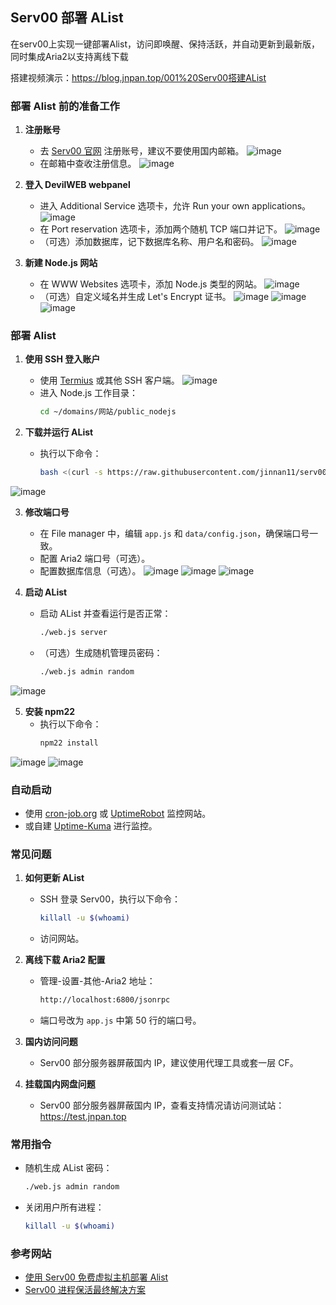 ## Serv00 部署 AList

在serv00上实现一键部署Alist，访问即唤醒、保持活跃，并自动更新到最新版，同时集成Aria2以支持离线下载

搭建视频演示：https://blog.jnpan.top/001%20Serv00搭建AList

### 部署 Alist 前的准备工作

1. **注册账号**
   - 去 [Serv00 官网](https://www.serv00.com/) 注册账号，建议不要使用国内邮箱。
 ![image](https://github.com/user-attachments/assets/dc24b285-c7e9-44a2-9588-b656725c8c5e)
   - 在邮箱中查收注册信息。
![image](https://github.com/user-attachments/assets/030819cc-075a-4db8-bfd0-1748f5ef995f)

2. **登入 DevilWEB webpanel**
   - 进入 Additional Service 选项卡，允许 Run your own applications。
![image](https://github.com/user-attachments/assets/6472ea16-6ce5-469f-a67a-4879f637cffa)
   - 在 Port reservation 选项卡，添加两个随机 TCP 端口并记下。
![image](https://github.com/user-attachments/assets/81358b39-ddc7-4936-9268-c5e974bda2cd)
   - （可选）添加数据库，记下数据库名称、用户名和密码。
![image](https://github.com/user-attachments/assets/942a5588-3bef-4d53-b85e-cfd7fcf569e6)

3. **新建 Node.js 网站**
   - 在 WWW Websites 选项卡，添加 Node.js 类型的网站。
![image](https://github.com/user-attachments/assets/8fddad90-bba6-4253-803e-824f95151469)
   - （可选）自定义域名并生成 Let's Encrypt 证书。
![image](https://github.com/user-attachments/assets/060e7fef-e303-45bd-bf15-3bab20796ffa)
![image](https://github.com/user-attachments/assets/64db4859-67af-4501-9a62-ac1ee7fa0e15)
![image](https://github.com/user-attachments/assets/2bebed09-8dd2-4c5d-939c-ad6eded6dead)

### 部署 Alist

1. **使用 SSH 登入账户**
   - 使用 [Termius](https://termius.com/) 或其他 SSH 客户端。
![image](https://github.com/user-attachments/assets/6eb1fed0-ba38-417d-baf9-eb45defb9483)
   - 进入 Node.js 工作目录：
     ```bash
     cd ~/domains/网站/public_nodejs
     ```

2. **下载并运行 AList**
   - 执行以下命令：
     ```bash
     bash <(curl -s https://raw.githubusercontent.com/jinnan11/serv00-alist/main/install_alist.sh)
     ```
![image](https://github.com/user-attachments/assets/8055b6f4-62eb-40d1-9ad1-e4458840a7e6)

3. **修改端口号**
   - 在 File manager 中，编辑 `app.js` 和 `data/config.json`，确保端口号一致。
   - 配置 Aria2 端口号（可选）。
   - 配置数据库信息（可选）。
![image](https://github.com/user-attachments/assets/add13e32-3612-4fec-8f32-2c00a4671c16)
![image](https://github.com/user-attachments/assets/3ce529cb-5880-494d-895d-b875e7256f03)
![image](https://github.com/user-attachments/assets/e736d97d-05e6-4c49-9fd7-afb8a201efe7)

4. **启动 AList**
   - 启动 AList 并查看运行是否正常：
     ```bash
     ./web.js server
     ```
   - （可选）生成随机管理员密码：
     ```bash
     ./web.js admin random
     ```
![image](https://github.com/user-attachments/assets/be741399-fcf8-4e2b-9d44-397c1927b125)

5. **安装 npm22**
   - 执行以下命令：
     ```bash
     npm22 install
     ```
![image](https://github.com/user-attachments/assets/3fecaf82-ed63-4a74-8b6c-22406cd634d3)
![image](https://github.com/user-attachments/assets/c6e5bafd-2753-4bda-95c6-28ca1083ab8e)

### 自动启动

- 使用 [cron-job.org](https://console.cron-job.org/) 或 [UptimeRobot](https://uptimerobot.com/) 监控网站。
- 或自建 [Uptime-Kuma](https://github.com/louislam/uptime-kuma) 进行监控。

### 常见问题

1. **如何更新 AList**
   - SSH 登录 Serv00，执行以下命令：
     ```bash
     killall -u $(whoami)
     ```
   - 访问网站。

2. **离线下载 Aria2 配置**
   - 管理-设置-其他-Aria2 地址：
     ```bash
     http://localhost:6800/jsonrpc
     ```
   - 端口号改为 `app.js` 中第 50 行的端口号。

3. **国内访问问题**
   - Serv00 部分服务器屏蔽国内 IP，建议使用代理工具或套一层 CF。

4. **挂载国内网盘问题**
   - Serv00 部分服务器屏蔽国内 IP，查看支持情况请访问测试站：https://test.jnpan.top

### 常用指令

- 随机生成 AList 密码：
  ```bash
  ./web.js admin random
  ```
- 关闭用户所有进程：
  ```bash
  killall -u $(whoami)
  ```

### 参考网站

- [使用 Serv00 免费虚拟主机部署 Alist](https://zhuanlan.zhihu.com/p/680607217)
- [Serv00 进程保活最终解决方案](https://saika.us.kg/2024/08/15/serv00-keep-alive)
